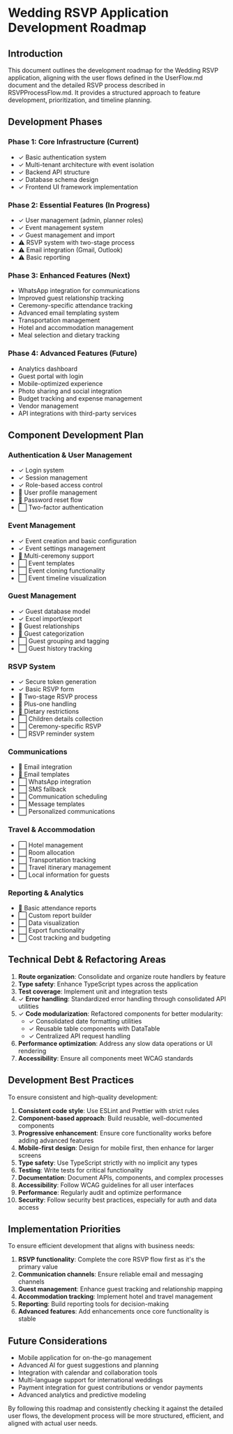 # Wedding RSVP Application Development Roadmap

## Introduction
This document outlines the development roadmap for the Wedding RSVP application, aligning with the user flows defined in the UserFlow.md document and the detailed RSVP process described in RSVPProcessFlow.md. It provides a structured approach to feature development, prioritization, and timeline planning.

## Development Phases

### Phase 1: Core Infrastructure (Current)
- ✓ Basic authentication system
- ✓ Multi-tenant architecture with event isolation
- ✓ Backend API structure
- ✓ Database schema design
- ✓ Frontend UI framework implementation

### Phase 2: Essential Features (In Progress)
- ✓ User management (admin, planner roles)
- ✓ Event management system
- ✓ Guest management and import
- ⚠️ RSVP system with two-stage process
- ⚠️ Email integration (Gmail, Outlook)
- ⚠️ Basic reporting

### Phase 3: Enhanced Features (Next)
- WhatsApp integration for communications
- Improved guest relationship tracking
- Ceremony-specific attendance tracking
- Advanced email templating system
- Transportation management
- Hotel and accommodation management
- Meal selection and dietary tracking

### Phase 4: Advanced Features (Future)
- Analytics dashboard
- Guest portal with login
- Mobile-optimized experience
- Photo sharing and social integration
- Budget tracking and expense management
- Vendor management
- API integrations with third-party services

## Component Development Plan

### Authentication & User Management
- ✓ Login system
- ✓ Session management
- ✓ Role-based access control
- 🔄 User profile management
- 🔄 Password reset flow
- ⬜ Two-factor authentication

### Event Management
- ✓ Event creation and basic configuration
- ✓ Event settings management
- 🔄 Multi-ceremony support
- ⬜ Event templates
- ⬜ Event cloning functionality
- ⬜ Event timeline visualization

### Guest Management
- ✓ Guest database model
- ✓ Excel import/export
- 🔄 Guest relationships
- 🔄 Guest categorization
- ⬜ Guest grouping and tagging
- ⬜ Guest history tracking

### RSVP System
- ✓ Secure token generation
- ✓ Basic RSVP form
- 🔄 Two-stage RSVP process
- 🔄 Plus-one handling
- 🔄 Dietary restrictions
- ⬜ Children details collection
- ⬜ Ceremony-specific RSVP
- ⬜ RSVP reminder system

### Communications
- 🔄 Email integration
- 🔄 Email templates
- ⬜ WhatsApp integration
- ⬜ SMS fallback
- ⬜ Communication scheduling
- ⬜ Message templates
- ⬜ Personalized communications

### Travel & Accommodation
- ⬜ Hotel management
- ⬜ Room allocation
- ⬜ Transportation tracking
- ⬜ Travel itinerary management
- ⬜ Local information for guests

### Reporting & Analytics
- 🔄 Basic attendance reports
- ⬜ Custom report builder
- ⬜ Data visualization
- ⬜ Export functionality
- ⬜ Cost tracking and budgeting

## Technical Debt & Refactoring Areas
1. **Route organization**: Consolidate and organize route handlers by feature
2. **Type safety**: Enhance TypeScript types across the application
3. **Test coverage**: Implement unit and integration tests
4. ✓ **Error handling**: Standardized error handling through consolidated API utilities
5. ✓ **Code modularization**: Refactored components for better modularity:
   - ✓ Consolidated date formatting utilities
   - ✓ Reusable table components with DataTable
   - ✓ Centralized API request handling
6. **Performance optimization**: Address any slow data operations or UI rendering
7. **Accessibility**: Ensure all components meet WCAG standards

## Development Best Practices
To ensure consistent and high-quality development:

1. **Consistent code style**: Use ESLint and Prettier with strict rules
2. **Component-based approach**: Build reusable, well-documented components
3. **Progressive enhancement**: Ensure core functionality works before adding advanced features
4. **Mobile-first design**: Design for mobile first, then enhance for larger screens
5. **Type safety**: Use TypeScript strictly with no implicit any types
6. **Testing**: Write tests for critical functionality
7. **Documentation**: Document APIs, components, and complex processes
8. **Accessibility**: Follow WCAG guidelines for all user interfaces
9. **Performance**: Regularly audit and optimize performance
10. **Security**: Follow security best practices, especially for auth and data access

## Implementation Priorities
To ensure efficient development that aligns with business needs:

1. **RSVP functionality**: Complete the core RSVP flow first as it's the primary value
2. **Communication channels**: Ensure reliable email and messaging channels
3. **Guest management**: Enhance guest tracking and relationship mapping
4. **Accommodation tracking**: Implement hotel and travel management
5. **Reporting**: Build reporting tools for decision-making
6. **Advanced features**: Add enhancements once core functionality is stable

## Future Considerations
- Mobile application for on-the-go management
- Advanced AI for guest suggestions and planning
- Integration with calendar and collaboration tools
- Multi-language support for international weddings
- Payment integration for guest contributions or vendor payments
- Advanced analytics and predictive modeling

By following this roadmap and consistently checking it against the detailed user flows, the development process will be more structured, efficient, and aligned with actual user needs.